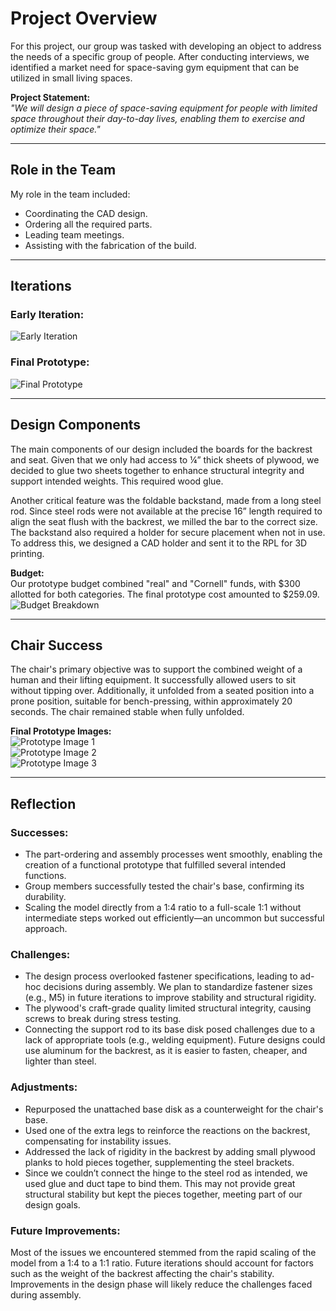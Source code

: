 # Project Overview

For this project, our group was tasked with developing an object to address the needs of a specific group of people. After conducting interviews, we identified a market need for space-saving gym equipment that can be utilized in small living spaces.

**Project Statement:**  
*"We will design a piece of space-saving equipment for people with limited space throughout their day-to-day lives, enabling them to exercise and optimize their space."*

---

## Role in the Team

My role in the team included:
- Coordinating the CAD design.  
- Ordering all the required parts.  
- Leading team meetings.  
- Assisting with the fabrication of the build.

---

## Iterations

### Early Iteration:  
![Early Iteration](https://github.com/user-attachments/assets/db8f65e1-1d1a-4436-b6d0-6527457d206d)

### Final Prototype:  
![Final Prototype](https://github.com/user-attachments/assets/3116faeb-2603-4005-a3f3-df9342f48c5e)

---

## Design Components

The main components of our design included the boards for the backrest and seat. Given that we only had access to ¼” thick sheets of plywood, we decided to glue two sheets together to enhance structural integrity and support intended weights. This required wood glue.

Another critical feature was the foldable backstand, made from a long steel rod. Since steel rods were not available at the precise 16” length required to align the seat flush with the backrest, we milled the bar to the correct size. The backstand also required a holder for secure placement when not in use. To address this, we designed a CAD holder and sent it to the RPL for 3D printing.

**Budget:**  
Our prototype budget combined "real" and "Cornell" funds, with $300 allotted for both categories. The final prototype cost amounted to $259.09.  
![Budget Breakdown](https://github.com/user-attachments/assets/6bff1f4b-21de-46e6-9271-edfc01bc0f69)

---

## Chair Success

The chair's primary objective was to support the combined weight of a human and their lifting equipment. It successfully allowed users to sit without tipping over. Additionally, it unfolded from a seated position into a prone position, suitable for bench-pressing, within approximately 20 seconds. The chair remained stable when fully unfolded.

**Final Prototype Images:**  
![Prototype Image 1](https://github.com/user-attachments/assets/d94ef9d6-525f-4ba8-a20e-99e005ae3f07)  
![Prototype Image 2](https://github.com/user-attachments/assets/a4358da1-a204-42c9-a820-334e876c89bf)  
![Prototype Image 3](https://github.com/user-attachments/assets/fb02bab0-a721-4ccf-addf-37ad26637dda)

---

## Reflection

### Successes:
- The part-ordering and assembly processes went smoothly, enabling the creation of a functional prototype that fulfilled several intended functions.
- Group members successfully tested the chair's base, confirming its durability.
- Scaling the model directly from a 1:4 ratio to a full-scale 1:1 without intermediate steps worked out efficiently—an uncommon but successful approach.

### Challenges:
- The design process overlooked fastener specifications, leading to ad-hoc decisions during assembly. We plan to standardize fastener sizes (e.g., M5) in future iterations to improve stability and structural rigidity.
- The plywood's craft-grade quality limited structural integrity, causing screws to break during stress testing.
- Connecting the support rod to its base disk posed challenges due to a lack of appropriate tools (e.g., welding equipment). Future designs could use aluminum for the backrest, as it is easier to fasten, cheaper, and lighter than steel.

### Adjustments:
- Repurposed the unattached base disk as a counterweight for the chair's base.
- Used one of the extra legs to reinforce the reactions on the backrest, compensating for instability issues.
- Addressed the lack of rigidity in the backrest by adding small plywood planks to hold pieces together, supplementing the steel brackets.
- Since we couldn’t connect the hinge to the steel rod as intended, we used glue and duct tape to bind them. This may not provide great structural stability but kept the pieces together, meeting part of our design goals.

### Future Improvements:
Most of the issues we encountered stemmed from the rapid scaling of the model from a 1:4 to a 1:1 ratio. Future iterations should account for factors such as the weight of the backrest affecting the chair's stability. Improvements in the design phase will likely reduce the challenges faced during assembly.
